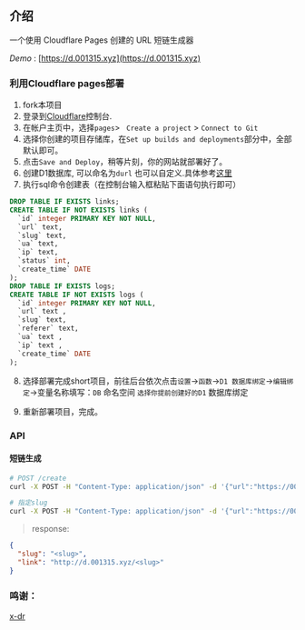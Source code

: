 ## 介绍

一个使用 Cloudflare Pages 创建的 URL 短链生成器

*Demo* : 
[https://d.001315.xyz](https://d.001315.xyz)



### 利用Cloudflare pages部署


1. fork本项目
2. 登录到[Cloudflare](https://dash.cloudflare.com/)控制台.
3. 在帐户主页中，选择`pages`> ` Create a project` > `Connect to Git`
4. 选择你创建的项目存储库，在`Set up builds and deployments`部分中，全部默认即可。
5. 点击`Save and Deploy`，稍等片刻，你的网站就部署好了。
6. 创建D1数据库, 可以命名为` durl ` 也可以自定义.具体参考[这里](https://github.com/shaoyouvip/telegraph-Image/blob/main/docs/manage.md)
7. 执行sql命令创建表（在控制台输入框粘贴下面语句执行即可）

```sql
DROP TABLE IF EXISTS links;
CREATE TABLE IF NOT EXISTS links (
  `id` integer PRIMARY KEY NOT NULL,
  `url` text,
  `slug` text,
  `ua` text,
  `ip` text,
  `status` int,
  `create_time` DATE
);
DROP TABLE IF EXISTS logs;
CREATE TABLE IF NOT EXISTS logs (
  `id` integer PRIMARY KEY NOT NULL,
  `url` text ,
  `slug` text,
  `referer` text,
  `ua` text ,
  `ip` text ,
  `create_time` DATE
);

```
8. 选择部署完成short项目，前往后台依次点击`设置`->`函数`->`D1 数据库绑定`->`编辑绑定`->变量名称填写：`DB` 命名空间 `选择你提前创建好的D1` 数据库绑定

9. 重新部署项目，完成。


### API

#### 短链生成

```bash
# POST /create
curl -X POST -H "Content-Type: application/json" -d '{"url":"https://001315.xyz"}' https://d.001315.xyz/create

# 指定slug
curl -X POST -H "Content-Type: application/json" -d '{"url":"https://001315.xyz","slug":"scxs"}' https://d.001315.xyz/create

```



> response:

```json
{
  "slug": "<slug>",
  "link": "http://d.001315.xyz/<slug>"
}
```

### 鸣谢：
[x-dr](https://github.com/x-dr)
